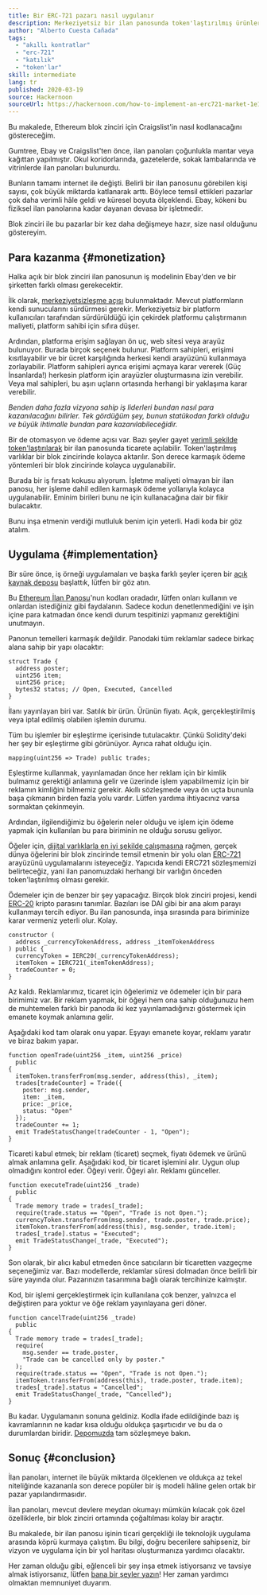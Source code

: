```yaml
---
title: Bir ERC-721 pazarı nasıl uygulanır
description: Merkeziyetsiz bir ilan panosunda token'laştırılmış ürünler nasıl satışa sunulur
author: "Alberto Cuesta Cañada"
tags:
  - "akıllı kontratlar"
  - "erc-721"
  - "katılık"
  - "token'lar"
skill: intermediate
lang: tr
published: 2020-03-19
source: Hackernoon
sourceUrl: https://hackernoon.com/how-to-implement-an-erc721-market-1e1a32j9
---
```


Bu makalede, Ethereum blok zinciri için Craigslist'in nasıl kodlanacağını göstereceğim.

Gumtree, Ebay ve Craigslist'ten önce, ilan panoları çoğunlukla mantar veya kağıttan yapılmıştır. Okul koridorlarında, gazetelerde, sokak lambalarında ve vitrinlerde ilan panoları bulunurdu.

Bunların tamamı internet ile değişti. Belirli bir ilan panosunu görebilen kişi sayısı, çok büyük miktarda katlanarak arttı. Böylece temsil ettikleri pazarlar çok daha verimli hâle geldi ve küresel boyuta ölçeklendi. Ebay, kökeni bu fiziksel ilan panolarına kadar dayanan devasa bir işletmedir.

Blok zinciri ile bu pazarlar bir kez daha değişmeye hazır, size nasıl olduğunu göstereyim.

## Para kazanma {#monetization}

Halka açık bir blok zinciri ilan panosunun iş modelinin Ebay'den ve bir şirketten farklı olması gerekecektir.

İlk olarak, [merkeziyetsizleşme açısı](/developers/docs/web2-vs-web3/) bulunmaktadır. Mevcut platformların kendi sunucularını sürdürmesi gerekir. Merkeziyetsiz bir platform kullanıcıları tarafından sürdürüldüğü için çekirdek platformu çalıştırmanın maliyeti, platform sahibi için sıfıra düşer.

Ardından, platforma erişim sağlayan ön uç, web sitesi veya arayüz bulunuyor. Burada birçok seçenek bulunur. Platform sahipleri, erişimi kısıtlayabilir ve bir ücret karşılığında herkesi kendi arayüzünü kullanmaya zorlayabilir. Platform sahipleri ayrıca erişimi açmaya karar vererek (Güç İnsanlarda!) herkesin platform için arayüzler oluşturmasına izin verebilir. Veya mal sahipleri, bu aşırı uçların ortasında herhangi bir yaklaşıma karar verebilir.

_Benden daha fazla vizyona sahip iş liderleri bundan nasıl para kazanılacağını bilirler. Tek gördüğüm şey, bunun statükodan farklı olduğu ve büyük ihtimalle bundan para kazanılabileceğidir._

Bir de otomasyon ve ödeme açısı var. Bazı şeyler gayet [verimli şekilde token'laştırılarak](https://hackernoon.com/tokenization-of-digital-assets-g0ffk3v8s?ref=hackernoon.com) bir ilan panosunda ticarete açılabilir. Token'laştırılmış varlıklar bir blok zincirinde kolayca aktarılır. Son derece karmaşık ödeme yöntemleri bir blok zincirinde kolayca uygulanabilir.

Burada bir iş fırsatı kokusu alıyorum. İşletme maliyeti olmayan bir ilan panosu, her işleme dahil edilen karmaşık ödeme yollarıyla kolayca uygulanabilir. Eminim birileri bunu ne için kullanacağına dair bir fikir bulacaktır.

Bunu inşa etmenin verdiği mutluluk benim için yeterli. Hadi koda bir göz atalım.

## Uygulama {#implementation}

Bir süre önce, iş örneği uygulamaları ve başka farklı şeyler içeren bir [açık kaynak deposu](https://github.com/HQ20/contracts?ref=hackernoon.com) başlattık, lütfen bir göz atın.

Bu [Ethereum İlan Panosu](https://github.com/HQ20/contracts/tree/master/contracts/classifieds?ref=hackernoon.com)'nun kodları oradadır, lütfen onları kullanın ve onlardan istediğiniz gibi faydalanın. Sadece kodun denetlenmediğini ve işin içine para katmadan önce kendi durum tespitinizi yapmanız gerektiğini unutmayın.

Panonun temelleri karmaşık değildir. Panodaki tüm reklamlar sadece birkaç alana sahip bir yapı olacaktır:

```solidity
struct Trade {
  address poster;
  uint256 item;
  uint256 price;
  bytes32 status; // Open, Executed, Cancelled
}
```

İlanı yayınlayan biri var. Satılık bir ürün. Ürünün fiyatı. Açık, gerçekleştirilmiş veya iptal edilmiş olabilen işlemin durumu.

Tüm bu işlemler bir eşleştirme içerisinde tutulacaktır. Çünkü Solidity'deki her şey bir eşleştirme gibi görünüyor. Ayrıca rahat olduğu için.

```solidity
mapping(uint256 => Trade) public trades;
```

Eşleştirme kullanmak, yayınlamadan önce her reklam için bir kimlik bulmamız gerektiği anlamına gelir ve üzerinde işlem yapabilmemiz için bir reklamın kimliğini bilmemiz gerekir. Akıllı sözleşmede veya ön uçta bununla başa çıkmanın birden fazla yolu vardır. Lütfen yardıma ihtiyacınız varsa sormaktan çekinmeyin.

Ardından, ilgilendiğimiz bu öğelerin neler olduğu ve işlem için ödeme yapmak için kullanılan bu para biriminin ne olduğu sorusu geliyor.

Öğeler için, [dijital varlıklarla en iyi şekilde çalışmasına](https://hackernoon.com/tokenization-of-digital-assets-g0ffk3v8s?ref=hackernoon.com) rağmen, gerçek dünya öğelerini bir blok zincirinde temsil etmenin bir yolu olan [ERC-721](https://github.com/OpenZeppelin/openzeppelin-contracts/blob/master/contracts/token/ERC721/IERC721.sol?ref=hackernoon.com) arayüzünü uygulamalarını isteyeceğiz. Yapıcıda kendi ERC721 sözleşmemizi belirteceğiz, yani ilan panomuzdaki herhangi bir varlığın önceden token'laştırılmış olması gerekir.

Ödemeler için de benzer bir şey yapacağız. Birçok blok zinciri projesi, kendi [ERC-20](https://github.com/OpenZeppelin/openzeppelin-contracts/blob/master/contracts/token/ERC20/ERC20.sol?ref=hackernoon.com) kripto parasını tanımlar. Bazıları ise DAI gibi bir ana akım parayı kullanmayı tercih ediyor. Bu ilan panosunda, inşa sırasında para biriminize karar vermeniz yeterli olur. Kolay.

```solidity
constructor (
  address _currencyTokenAddress, address _itemTokenAddress
) public {
  currencyToken = IERC20(_currencyTokenAddress);
  itemToken = IERC721(_itemTokenAddress);
  tradeCounter = 0;
}
```

Az kaldı. Reklamlarımız, ticaret için öğelerimiz ve ödemeler için bir para birimimiz var. Bir reklam yapmak, bir öğeyi hem ona sahip olduğunuzu hem de muhtemelen farklı bir panoda iki kez yayınlamadığınızı göstermek için emanete koymak anlamına gelir.

Aşağıdaki kod tam olarak onu yapar. Eşyayı emanete koyar, reklamı yaratır ve biraz bakım yapar.

```solidity
function openTrade(uint256 _item, uint256 _price)
  public
{
  itemToken.transferFrom(msg.sender, address(this), _item);
  trades[tradeCounter] = Trade({
    poster: msg.sender,
    item: _item,
    price: _price,
    status: "Open"
  });
  tradeCounter += 1;
  emit TradeStatusChange(tradeCounter - 1, "Open");
}
```

Ticareti kabul etmek; bir reklam (ticaret) seçmek, fiyatı ödemek ve ürünü almak anlamına gelir. Aşağıdaki kod, bir ticaret işlemini alır. Uygun olup olmadığını kontrol eder. Öğeyi verir. Öğeyi alır. Reklamı günceller.

```solidity
function executeTrade(uint256 _trade)
  public
{
  Trade memory trade = trades[_trade];
  require(trade.status == "Open", "Trade is not Open.");
  currencyToken.transferFrom(msg.sender, trade.poster, trade.price);
  itemToken.transferFrom(address(this), msg.sender, trade.item);
  trades[_trade].status = "Executed";
  emit TradeStatusChange(_trade, "Executed");
}
```

Son olarak, bir alıcı kabul etmeden önce satıcıların bir ticaretten vazgeçme seçeneğimiz var. Bazı modellerde, reklamlar süresi dolmadan önce belirli bir süre yayında olur. Pazarınızın tasarımına bağlı olarak tercihinize kalmıştır.

Kod, bir işlemi gerçekleştirmek için kullanılana çok benzer, yalnızca el değiştiren para yoktur ve öğe reklam yayınlayana geri döner.

```solidity
function cancelTrade(uint256 _trade)
  public
{
  Trade memory trade = trades[_trade];
  require(
    msg.sender == trade.poster,
    "Trade can be cancelled only by poster."
  );
  require(trade.status == "Open", "Trade is not Open.");
  itemToken.transferFrom(address(this), trade.poster, trade.item);
  trades[_trade].status = "Cancelled";
  emit TradeStatusChange(_trade, "Cancelled");
}
```

Bu kadar. Uygulamanın sonuna geldiniz. Kodla ifade edildiğinde bazı iş kavramlarının ne kadar kısa olduğu oldukça şaşırtıcıdır ve bu da o durumlardan biridir. [Depomuzda](https://github.com/HQ20/contracts/blob/master/contracts/classifieds/Classifieds.sol) tam sözleşmeye bakın.

## Sonuç {#conclusion}

İlan panoları, internet ile büyük miktarda ölçeklenen ve oldukça az tekel niteliğinde kazananla son derece popüler bir iş modeli hâline gelen ortak bir pazar yapılandırmasıdır.

İlan panoları, mevcut devlere meydan okumayı mümkün kılacak çok özel özelliklerle, bir blok zinciri ortamında çoğaltılması kolay bir araçtır.

Bu makalede, bir ilan panosu işinin ticari gerçekliği ile teknolojik uygulama arasında köprü kurmaya çalıştım. Bu bilgi, doğru becerilere sahipseniz, bir vizyon ve uygulama için bir yol haritası oluşturmanıza yardımcı olacaktır.

Her zaman olduğu gibi, eğlenceli bir şey inşa etmek istiyorsanız ve tavsiye almak istiyorsanız, lütfen [bana bir şeyler yazın](https://albertocuesta.es/)! Her zaman yardımcı olmaktan memnuniyet duyarım.
